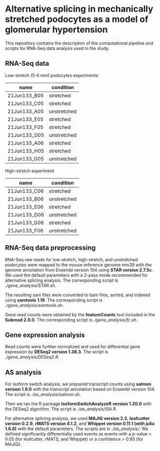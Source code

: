 # Alternative splicing in mechanically stretched podocytes as a model of glomerular hypertension

This repository contains the description of the computational pipeline and scripts for RNA-Seq data analysis used in the study.

## RNA-Seq data

Low-stretch (5-6 mm) podocytes experiments:

| name | condition |
| --- | --- |
| 21Jun133_B05 | stretched |
| 21Jun133_C05 | stretched |
| 21Jun133_A05 |  unstretched |
| 21Jun133_E05 | stretched |
| 21Jun133_F05 | stretched |
| 21Jun133_D05 |  unstretched |
| 21Jun133_A06 | stretched |
| 21Jun133_H05 | stretched |
| 21Jun133_G05 | unstretched |

High-stretch experiment

| name | condition |
| --- | --- |
| 21Jun133_C06 | stretched |
| 21Jun133_B06 | unstretched |
| 21Jun133_E06 | stretched |
| 21Jun133_D06 | unstretched |
| 21Jun133_G06 | stretched |
| 21Jun133_F06 | unstretched |

## RNA-Seq data preprocessing

RNA-Seq raw reads for low-stretch, high-stretch, and unstretched podocytes were mapped to the mouse reference genome mm39 with the genome annotation from Ensembl version 104 using **STAR  version 2.7.5c**. We used the default parameters with a 2-pass mode recommended for alternative splicing analysis. The corresponding script is *./gene_analysis/STAR.sh*.

The resulting sam files were converted to bam files, sorted, and indexed using **samtools 1.19**. The corresponding script is *./gene_analysis/samtools.sh*.

Gene read counts were obtained by the **featureCounts** tool included in the **Subread 2.0.0**. The corresponding script is *./gene_analysis/fc.sh*.

## Gene expression analysis

Read counts were further normalized and used for differential gene expression by **DESeq2 version 1.38.3**. The script is *./gene_analysis/DESeq2.R*.

## AS analysis
For isoform switch analysis, we prepared transcript counts using **salmon version 1.9.0** with the transcript annotation based on Ensembl version 104. The script is *./as_analysis/salmon.sh*.

Then we ran the R package **IsoformSwitchAnalyzeR version 1.20.0** with the DESeq2 algorithm. The script is *./as_analysis/ISA.R*.

For alternative splicing analysis, we used **MAJIQ version 2.3**, **leafcutter version 0.2.9**, **rMATS version 4.1.2**, and **Whippet version 0.11.1 (with julia 1.6.6)** with the default parameters. The scripts are in *./as_analysis/*. We defined significantly differentially used events as events with a p-value < 0.05 (for leafcutter, rMATS, and Whippet) or a confidence > 0.95 (for MAJIQ).
